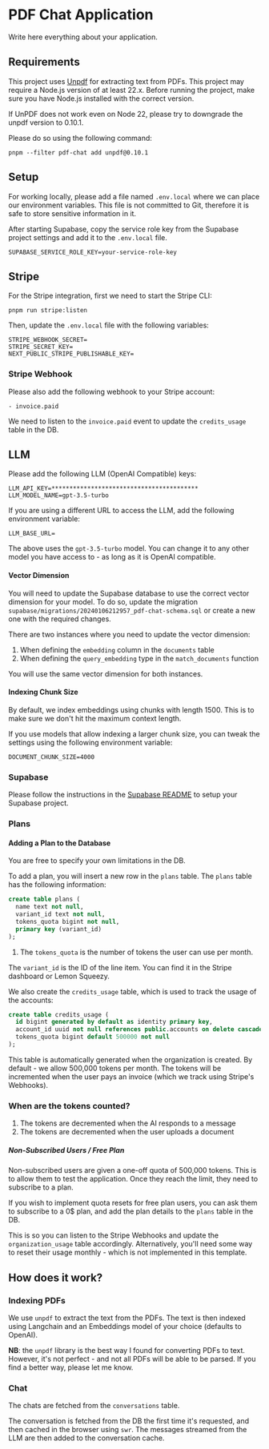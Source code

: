 # PDF Chat Application

Write here everything about your application.

## Requirements

This project uses [Unpdf](https://github.com/unjs/unpdf) for extracting text from PDFs. This project may require a
Node.js version of at least 22.x. Before running the project, make sure you have Node.js installed with the correct
version.

If UnPDF does not work even on Node 22, please try to downgrade the unpdf version to 0.10.1.

Please do so using the following command:

```
pnpm --filter pdf-chat add unpdf@0.10.1
```

## Setup

For working locally, please add a file named `.env.local` where we can place our environment variables. This file is not committed to Git, therefore it is safe to store sensitive information in it.

After starting Supabase, copy the service role key from the Supabase project settings and add it to the `.env.local` file.

```
SUPABASE_SERVICE_ROLE_KEY=your-service-role-key
```

## Stripe

For the Stripe integration, first we need to start the Stripe CLI:

```
pnpm run stripe:listen
```

Then, update the `.env.local` file with the following variables:

```
STRIPE_WEBHOOK_SECRET=
STRIPE_SECRET_KEY=
NEXT_PUBLIC_STRIPE_PUBLISHABLE_KEY=
```

### Stripe Webhook

Please also add the following webhook to your Stripe account:

```
- invoice.paid
```

We need to listen to the `invoice.paid` event to update the `credits_usage` table in the DB.

## LLM

Please add the following LLM (OpenAI Compatible) keys:

```
LLM_API_KEY=*****************************************
LLM_MODEL_NAME=gpt-3.5-turbo
```

If you are using a different URL to access the LLM, add the following environment variable:

```
LLM_BASE_URL=
```

The above uses the `gpt-3.5-turbo` model. You can change it to any other model you have access to - as long as it is OpenAI compatible.

#### Vector Dimension

You will need to update the Supabase database to use the correct vector dimension for your model. To do so, update the migration `supabase/migrations/20240106212957_pdf-chat-schema.sql` or create a new one with the required changes.

There are two instances where you need to update the vector dimension:

1. When defining the `embedding` column in the `documents` table
2. When defining the `query_embedding` type in the `match_documents` function

You will use the same vector dimension for both instances.

#### Indexing Chunk Size

By default, we index embeddings using chunks with length 1500. This is to make sure we don't hit the maximum context length.

If you use models that allow indexing a larger chunk size, you can tweak the settings using the following environment variable:

```
DOCUMENT_CHUNK_SIZE=4000
```

### Supabase

Please follow the instructions in the [Supabase README](../supabase/README.md) to setup your Supabase project.

### Plans

#### Adding a Plan to the Database

You are free to specify your own limitations in the DB.

To add a plan, you will insert a new row in the `plans` table. The `plans` table has the following information:

```sql
create table plans (
  name text not null,
  variant_id text not null,
  tokens_quota bigint not null,
  primary key (variant_id)
);
```

1. The `tokens_quota` is the number of tokens the user can use per month.

The `variant_id` is the ID of the line item. You can find it in the Stripe dashboard or Lemon Squeezy.

We also create the `credits_usage` table, which is used to track the usage of the accounts:

```sql
create table credits_usage (
  id bigint generated by default as identity primary key,
  account_id uuid not null references public.accounts on delete cascade,
  tokens_quota bigint default 500000 not null
);
```

This table is automatically generated when the organization is created. By default - we allow 500,000 tokens per month. The tokens will be incremented when the user pays an invoice (which we track using Stripe's Webhooks).

### When are the tokens counted?

1. The tokens are decremented when the AI responds to a message
2. The tokens are decremented when the user uploads a document

##### Non-Subscribed Users / Free Plan

Non-subscribed users are given a one-off quota of 500,000 tokens. This is to allow them to test the application. Once they reach the limit, they need to subscribe to a plan.

If you wish to implement quota resets for free plan users, you can ask them to subscribe to a 0$ plan, and add the plan details to the `plans` table in the DB.

This is so you can listen to the Stripe Webhooks and update the `organization_usage` table accordingly. Alternatively, you'll need some way to reset their usage monthly - which is not implemented in this template.

## How does it work?

### Indexing PDFs

We use `unpdf` to extract the text from the PDFs. The text is then indexed using Langchain and an Embeddings model of your choice (defaults to OpenAI).

**NB**: the `unpdf` library is the best way I found for converting PDFs to text. However, it's not perfect - and not all PDFs will be able to be parsed. If you find a better way, please let me know.

### Chat

The chats are fetched from the `conversations` table.

The conversation is fetched from the DB the first time it's requested, and then cached in the browser using `swr`. The messages streamed from the LLM are then added to the conversation cache.

